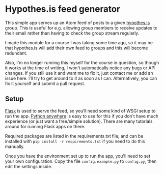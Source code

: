 
# Hypothes.is feed generator

This simple app serves up an Atom feed of posts to a given
[hypothes.is](https://hypothes.is) group.  This is useful for e.g. allowing
group members to receive updates to their email rather than having to check
the group stream regularly.

I made this module for a course I was taking some time ago, so it may be that
hypothes.is will add their own feed to groups and this will become redundant.

Also, I'm no longer running this myself for the course in question, so though it
works at the time of writing, I won't automatically notice any bugs or API
changes.  If you still use it and want me to fix it, just contact me or add an
issue here.  I'll try to get around to it as soon as I can.  Alternatively, you
can fix it yourself and submit a pull request.


## Setup

[Flask](http://flask.pocoo.org/) is used to serve the feed, so you'll need some
kind of WSGI setup to run the app.
[Python anywhere](https://www.pythonanywhere.com/) is easy to use for this if
you don't have much experience (or just want a free/simple solution).  There are
many tutorials around for running Flask apps on there.

Required packages are listed in the requirements.txt file, and can be installed
with `pip install -r requirements.txt` if you need to do this manually.

Once you have the environment set up to run the app, you'll need to set your own
configuration.  Copy the file `config.example.py` to `config.py`, then edit the
settings inside.